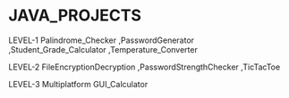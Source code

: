 # JAVA_PROJECTS

LEVEL-1
Palindrome_Checker
,PasswordGenerator
,Student_Grade_Calculator
,Temperature_Converter

LEVEL-2
FileEncryptionDecryption
,PasswordStrengthChecker
,TicTacToe

LEVEL-3
Multiplatform GUI_Calculator
